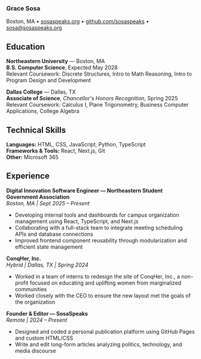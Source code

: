 ### Grace Sosa
Boston, MA • [sosaspeaks.org](https://sosaspeaks.org) • [github.com/sosaspeaks](https://github.com/sosaspeaks) • [sosa@sosaspeaks.org](mailto:sosa@sosaspeaks.org)

## Education
**Northeastern University** — Boston, MA  
**B.S. Computer Science**, Expected May 2028  
Relevant Coursework: Discrete Structures, Intro to Math Reasoning, Intro to Program Design and Development

**Dallas College** — Dallas, TX  
**Associate of Science**, *Chancellor's Honors Recognition*, Spring 2025  
Relevant Coursework: Calculus I, Plane Trigonometry, Business Computer Applications, College Algebra

## Technical Skills
**Languages:** HTML, CSS, JavaScript, Python, TypeScript  
**Frameworks & Tools:** React, Next.js, Git  
**Other:** Microsoft 365

## Experience
**Digital Innovation Software Engineer — Northeastern Student Government Association**  
*Boston, MA | Sept 2025 – Present*  
- Developing internal tools and dashboards for campus organization management using React, TypeScript, and Next.js  
- Collaborating with a full-stack team to integrate meeting scheduling APIs and database connections  
- Improved frontend component reusability through modularization and efficient state management

**ConqHer, Inc.**  
*Hybrid | Dallas, TX | Spring 2024*  
- Worked in a team of interns to redesign the site of ConqHer, Inc., a non-profit focused on educating and uplifting women from marginalized communities
- Worked closely with the CEO to ensure the new layout met the goals of the organization

**Founder & Editor — SosaSpeaks**  
*Remote | 2024 – Present*  
- Designed and coded a personal publication platform using GitHub Pages and custom HTML/CSS  
- Write and edit long-form articles analyzing politics, technology, and media discourse
  

